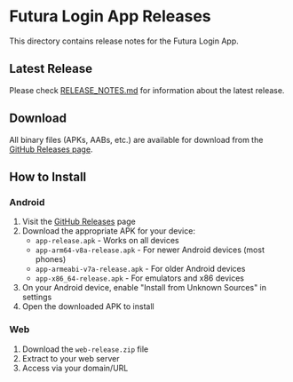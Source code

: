 # Futura Login App Releases

This directory contains release notes for the Futura Login App.

## Latest Release

Please check [RELEASE_NOTES.md](./RELEASE_NOTES.md) for information about the latest release.

## Download

All binary files (APKs, AABs, etc.) are available for download from the [GitHub Releases page](https://github.com/abhishek-maurya576/flutter_UI_screen/releases).

## How to Install

### Android

1. Visit the [GitHub Releases](https://github.com/abhishek-maurya576/flutter_UI_screen/releases) page
2. Download the appropriate APK for your device:
   - `app-release.apk` - Works on all devices
   - `app-arm64-v8a-release.apk` - For newer Android devices (most phones)
   - `app-armeabi-v7a-release.apk` - For older Android devices
   - `app-x86_64-release.apk` - For emulators and x86 devices
3. On your Android device, enable "Install from Unknown Sources" in settings
4. Open the downloaded APK to install

### Web

1. Download the `web-release.zip` file
2. Extract to your web server
3. Access via your domain/URL 